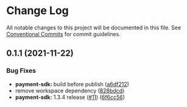 # Change Log

All notable changes to this project will be documented in this file.
See [Conventional Commits](https://conventionalcommits.org) for commit guidelines.

## 0.1.1 (2021-11-22)


### Bug Fixes

* **payment-sdk:** build before publish ([a6df212](https://github.com/tosspayments/browser-sdk/commit/a6df212e127e0629add19c0a57c2fed812d0a8ff))
* remove workspace dependency ([828bdcd](https://github.com/tosspayments/browser-sdk/commit/828bdcdfcc7b934f493620595b67cccd4515717e))
* **payment-sdk:** 1.3.4 release ([#11](https://github.com/tosspayments/browser-sdk/issues/11)) ([6f6cc56](https://github.com/tosspayments/browser-sdk/commit/6f6cc56869f6d6c9621a481b062e06035dca8cc8))
